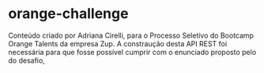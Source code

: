 # orange-challenge
Conteúdo criado por Adriana Cirelli, para o Processo Seletivo do Bootcamp Orange Talents da empresa Zup.
A constraução desta API REST foi necessária para que fosse possível cumprir com o enunciado proposto pelo do desafio,

> 
